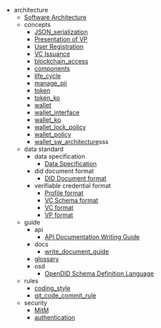 - architecture
    - [Software Architecture](/architecture/Software%20Architecture.md)
  - concepts
    - [JSON_serialization](/concepts/JSON_serialization.md)
    - [Presentation of VP](/concepts/Presentation%20of%20VP.md)
    - [User Registration](/concepts/User%20Registration.md)
    - [VC Issuance](/concepts/VC%20Issuance.md)
    - [blockchain_access](/concepts/blockchain_access.md)
    - [components](/concepts/components.md)
    - [life_cycle](/concepts/life_cycle.md)
    - [manage_pii](/concepts/manage_pii.md)
    - [token](/concepts/token.md)
    - [token_ko](/concepts/token_ko.md)
    - [wallet](/concepts/wallet.md)
    - [wallet_interface](/concepts/wallet_interface.md)
    - [wallet_ko](/concepts/wallet_ko.md)
    - [wallet_lock_policy](/concepts/wallet_lock_policy.md)
    - [wallet_policy](/concepts/wallet_policy.md)
    - [wallet_sw_architecture](/concepts/wallet_sw_architecture.md)sss
  - data standard
    - data specification
      - [Data Specification](/data%20standard/data%20specification/Data%20Specification.md)
    - did document format
      - [DID Document format](/data%20standard/did%20document%20format/DID%20Document%20format.md)
    - verifiable credential format
      - [Profile format](/data%20standard/verifiable%20credential%20format/Profile%20format.md)
      - [VC Schema format](/data%20standard/verifiable%20credential%20format/VC%20Schema%20format.md)
      - [VC format](/data%20standard/verifiable%20credential%20format/VC%20format.md)
      - [VP format](/data%20standard/verifiable%20credential%20format/VP%20format.md)
  - guide
    - api
      - [API Documentation Writing Guide](/guide/api/API%20Documentation%20Writing%20Guide.md)
    - docs
      - [write_document_guide](/guide/docs/write_document_guide.md)
    - [glossary](/guide/glossary.md)
    - osd
      - [OpenDID Schema Definition Language](/guide/osd/OpenDID%20Schema%20Definition%20Language.md)
  - rules
    - [coding_style](/rules/coding_style.md)
    - [git_code_commit_rule](/rules/git_code_commit_rule.md)
  - security
    - [MitM](/security/MitM.md)
    - [authentication](/security/authentication.md)
